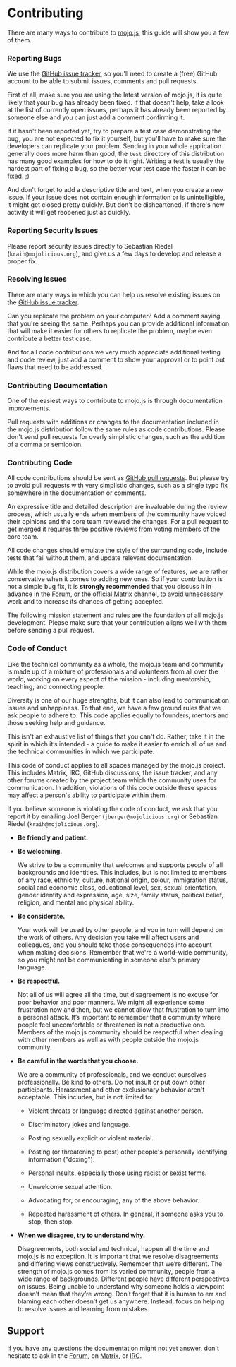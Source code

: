 
# Contributing

There are many ways to contribute to [mojo.js](https://mojojs.org), this guide will show you a few of them.

### Reporting Bugs

We use the [GitHub issue tracker](https://github.com/mojolicious/mojo.js/issues), so you'll need to create a (free)
GitHub account to be able to submit issues, comments and pull requests.

First of all, make sure you are using the latest version of mojo.js, it is quite likely that your bug has already been
fixed. If that doesn't help, take a look at the list of currently open issues, perhaps it has already been reported by
someone else and you can just add a comment confirming it.

If it hasn't been reported yet, try to prepare a test case demonstrating the bug, you are not expected to fix it
yourself, but you'll have to make sure the developers can replicate your problem. Sending in your whole application
generally does more harm than good, the `test` directory of this distribution has many good examples for how to do it
right. Writing a test is usually the hardest part of fixing a bug, so the better your test case the faster it can be
fixed. ;)

And don't forget to add a descriptive title and text, when you create a new issue. If your issue does not contain
enough information or is unintelligible, it might get closed pretty quickly. But don't be disheartened, if there's new
activity it will get reopened just as quickly.

### Reporting Security Issues

Please report security issues directly to Sebastian Riedel (`kraih@mojolicious.org`), and give us a few days to develop
and release a proper fix.

### Resolving Issues

There are many ways in which you can help us resolve existing issues on the
[GitHub issue tracker](https://github.com/mojolicious/mojo/issues).

Can you replicate the problem on your computer? Add a comment saying that you're seeing the same. Perhaps you can
provide additional information that will make it easier for others to replicate the problem, maybe even contribute a
better test case.

And for all code contributions we very much appreciate additional testing and code review, just add a comment to show
your approval or to point out flaws that need to be addressed.

### Contributing Documentation

One of the easiest ways to contribute to mojo.js is through documentation improvements.

Pull requests with additions or changes to the documentation included in the mojo.js distribution follow the same rules
as code contributions. Please don't send pull requests for overly simplistic changes, such as the addition of a comma
or semicolon.

### Contributing Code

All code contributions should be sent as [GitHub pull requests](https://help.github.com/articles/using-pull-requests).
But please try to avoid pull requests with very simplistic changes, such as a single typo fix somewhere in the
documentation or comments.

An expressive title and detailed description are invaluable during the review process, which usually ends when members
of the community have voiced their opinions and the core team reviewed the changes. For a pull request to get merged it
requires three positive reviews from voting members of the core team.

All code changes should emulate the style of the surrounding code, include tests that fail without them, and update
relevant documentation.

While the mojo.js distribution covers a wide range of features, we are rather conservative when it comes to adding new
ones. So if your contribution is not a simple bug fix, it is **strongly recommended** that you discuss it in advance in
the [Forum](https://forum.mojolicious.org), or the official [Matrix](https://matrix.to/#/#mojo:matrix.org) channel, to
avoid unnecessary work and to increase its chances of getting accepted.

The following mission statement and rules are the foundation of all mojo.js development. Please make sure that your
contribution aligns well with them before sending a pull request.

### Code of Conduct

Like the technical community as a whole, the mojo.js team and community is made up of a mixture of professionals and
volunteers from all over the world, working on every aspect of the mission - including mentorship, teaching, and
connecting people.

Diversity is one of our huge strengths, but it can also lead to communication issues and unhappiness. To that end, we
have a few ground rules that we ask people to adhere to. This code applies equally to founders, mentors and those
seeking help and guidance.

This isn't an exhaustive list of things that you can't do. Rather, take it in the spirit in which it’s intended - a
guide to make it easier to enrich all of us and the technical communities in which we participate.

This code of conduct applies to all spaces managed by the mojo.js project. This includes Matrix, IRC, GitHub
discussions, the issue tracker, and any other forums created by the project team which the community uses for
communication. In addition, violations of this code outside these spaces may affect a person's ability to participate
within them.

If you believe someone is violating the code of conduct, we ask that you report it by emailing Joel Berger
(`jberger@mojolicious.org`) or Sebastian Riedel (`kraih@mojolicious.org`).

* **Be friendly and patient.**

* **Be welcoming.**

  We strive to be a community that welcomes and supports people of all backgrounds and identities. This includes, but
  is not limited to members of any race, ethnicity, culture, national origin, colour, immigration status, social and
  economic class, educational level, sex, sexual orientation, gender identity and expression, age, size, family status,
  political belief, religion, and mental and physical ability.

* **Be considerate.**

  Your work will be used by other people, and you in turn will depend on the work of others. Any decision you take will
  affect users and colleagues, and you should take those consequences into account when making decisions. Remember that
  we're a world-wide community, so you might not be communicating in someone else's primary language.

* **Be respectful.**

  Not all of us will agree all the time, but disagreement is no excuse for poor behavior and poor manners. We might all
  experience some frustration now and then, but we cannot allow that frustration to turn into a personal attack. It’s
  important to remember that a community where people feel uncomfortable or threatened is not a productive one. Members
  of the mojo.js community should be respectful when dealing with other members as well as with people outside the
  mojo.js community.

* **Be careful in the words that you choose.**

  We are a community of professionals, and we conduct ourselves professionally. Be kind to others. Do not insult or put
  down other participants. Harassment and other exclusionary behavior aren't acceptable. This includes, but is not
  limited to:

  * Violent threats or language directed against another person.

  * Discriminatory jokes and language.

  * Posting sexually explicit or violent material.

  * Posting (or threatening to post) other people's personally identifying information ("doxing").

  * Personal insults, especially those using racist or sexist terms.

  * Unwelcome sexual attention.

  * Advocating for, or encouraging, any of the above behavior.

  * Repeated harassment of others. In general, if someone asks you to stop, then stop.


* **When we disagree, try to understand why.**

  Disagreements, both social and technical, happen all the time and mojo.js is no exception. It is important that we
  resolve disagreements and differing views constructively. Remember that we’re different. The strength of mojo.js
  comes from its varied community, people from a wide range of backgrounds. Different people have different
  perspectives on issues. Being unable to understand why someone holds a viewpoint doesn’t mean that they’re wrong.
  Don’t forget that it is human to err and blaming each other doesn’t get us anywhere. Instead, focus on helping to
  resolve issues and learning from mistakes.

## Support

If you have any questions the documentation might not yet answer, don't hesitate to ask in the
[Forum](https://github.com/mojolicious/mojo.js/discussions), on [Matrix](https://matrix.to/#/#mojo:matrix.org), or
[IRC](https://web.libera.chat/#mojo).
